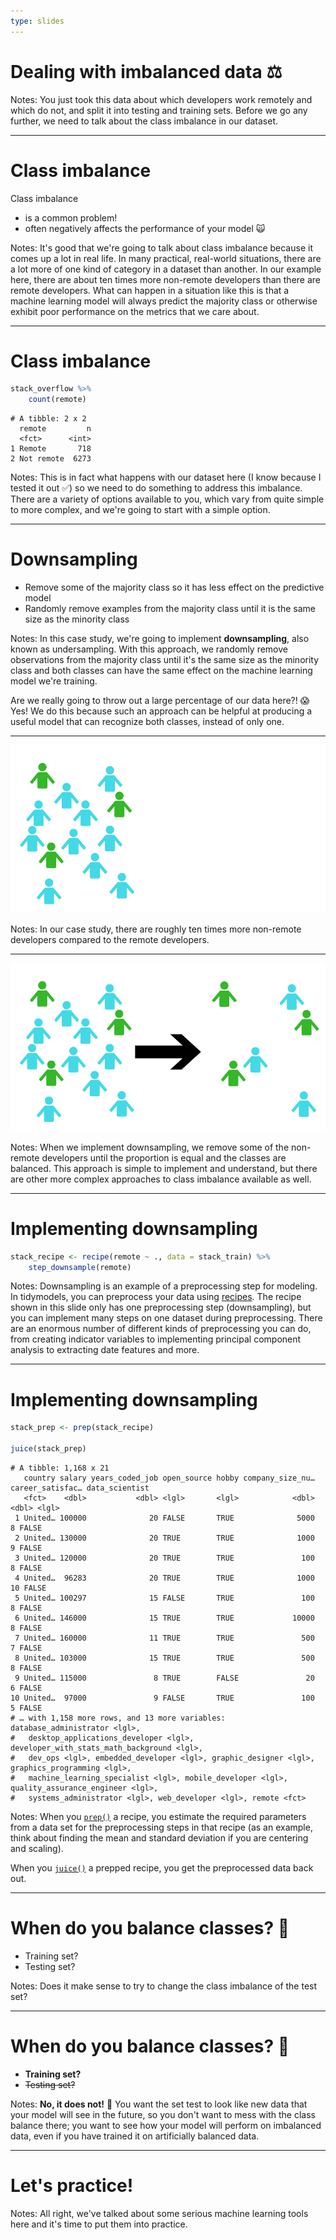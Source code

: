 ```yaml
---
type: slides
---
```


# Dealing with imbalanced data ⚖️


Notes: You just took this data about which developers work remotely and which do not, and split it into testing and training sets. Before we go any further, we need to talk about the class imbalance in our dataset.

---

# Class imbalance

Class imbalance

- is a common problem!
- often negatively affects the performance of your model 🙀

Notes: It's good that we're going to talk about class imbalance because it comes up a lot in real life. In many practical, real-world situations, there are a lot more of one kind of category in a dataset than another. In our example here, there are about ten times more non-remote developers than there are remote developers. What can happen in a situation like this is that a machine learning model will always predict the majority class or otherwise exhibit poor performance on the metrics that we care about.

---

# Class imbalance

```r
stack_overflow %>% 
    count(remote)
```

```out
# A tibble: 2 x 2
  remote         n
  <fct>      <int>
1 Remote       718
2 Not remote  6273
```

Notes: This is in fact what happens with our dataset here (I know because I tested it out ✅) so we need to do something to address this imbalance. There are a variety of options available to you, which vary from quite simple to more complex, and we're going to start with a simple option.

---

# Downsampling

- Remove some of the majority class so it has less effect on the predictive model
- Randomly remove examples from the majority class until it is the same size as the minority class

Notes: In this case study, we're going to implement **downsampling**, also known as undersampling. With this approach, we randomly remove observations from the majority class until it's the same size as the minority class and both classes can have the same effect on the machine learning model we're training. 

Are we really going to throw out a large percentage of our data here?! 😱 Yes! We do this because such an approach can be helpful at producing a useful model that can recognize both classes, instead of only one.

---

![](https://github.com/juliasilge/course-ML-tidymodels/blob/master/img/downsample1.png?raw=true)

Notes: In our case study, there are roughly ten times more non-remote developers compared to the remote developers.


---

![](https://github.com/juliasilge/course-ML-tidymodels/blob/master/img/downsample2.png?raw=true)

Notes: When we implement downsampling, we remove some of the non-remote developers until the proportion is equal and the classes are balanced. This approach is simple to implement and understand, but there are other more complex approaches to class imbalance available as well.

---

# Implementing downsampling

```r
stack_recipe <- recipe(remote ~ ., data = stack_train) %>% 
    step_downsample(remote)
```

Notes: Downsampling is an example of a preprocessing step for modeling. In tidymodels, you can preprocess your data using [recipes](https://tidymodels.github.io/recipes/). The recipe shown in this slide only has one preprocessing step (downsampling), but you can implement many steps on one dataset during preprocessing. There are an enormous number of different kinds of preprocessing you can do, from creating indicator variables to implementing principal component analysis to extracting date features and more.

---

# Implementing downsampling


```r
stack_prep <- prep(stack_recipe)

juice(stack_prep)
```
```out
# A tibble: 1,168 x 21
   country salary years_coded_job open_source hobby company_size_nu… career_satisfac… data_scientist
   <fct>    <dbl>           <dbl> <lgl>       <lgl>            <dbl>            <dbl> <lgl>         
 1 United… 100000              20 FALSE       TRUE              5000                8 FALSE         
 2 United… 130000              20 TRUE        TRUE              1000                9 FALSE         
 3 United… 120000              20 TRUE        TRUE               100                8 FALSE         
 4 United…  96283              20 TRUE        TRUE              1000               10 FALSE         
 5 United… 100297              15 FALSE       TRUE               100                8 FALSE         
 6 United… 146000              15 TRUE        TRUE             10000                8 FALSE         
 7 United… 160000              11 TRUE        TRUE               500                7 FALSE         
 8 United… 103000              15 TRUE        TRUE               500                8 FALSE         
 9 United… 115000               8 TRUE        FALSE               20                6 FALSE         
10 United…  97000               9 FALSE       TRUE               100                5 FALSE         
# … with 1,158 more rows, and 13 more variables: database_administrator <lgl>,
#   desktop_applications_developer <lgl>, developer_with_stats_math_background <lgl>,
#   dev_ops <lgl>, embedded_developer <lgl>, graphic_designer <lgl>, graphics_programming <lgl>,
#   machine_learning_specialist <lgl>, mobile_developer <lgl>, quality_assurance_engineer <lgl>,
#   systems_administrator <lgl>, web_developer <lgl>, remote <fct>
```

Notes: When you [`prep()`](https://tidymodels.github.io/recipes/reference/prep.html) a recipe, you estimate the required parameters from a data set for the preprocessing steps in that recipe (as an example, think about finding the mean and standard deviation if you are centering and scaling). 

When you [`juice()`](https://tidymodels.github.io/recipes/reference/juice.html) a prepped recipe, you get the preprocessed data back out. 

---

# When do you balance classes? 🤔

- Training set?
- Testing set?

Notes: Does it make sense to try to change the class imbalance of the test set? 

---

# When do you balance classes? 🤔

- **Training set?**
- ~~Testing set?~~

Notes: **No, it does not!** 🙅 You want the set test to look like new data that your model will see in the future, so you don't want to mess with the class balance there; you want to see how your model will perform on imbalanced data, even if you have trained it on artificially balanced data.

---

# Let's practice!

Notes: All right, we've talked about some serious machine learning tools here and it's time to put them into practice.










